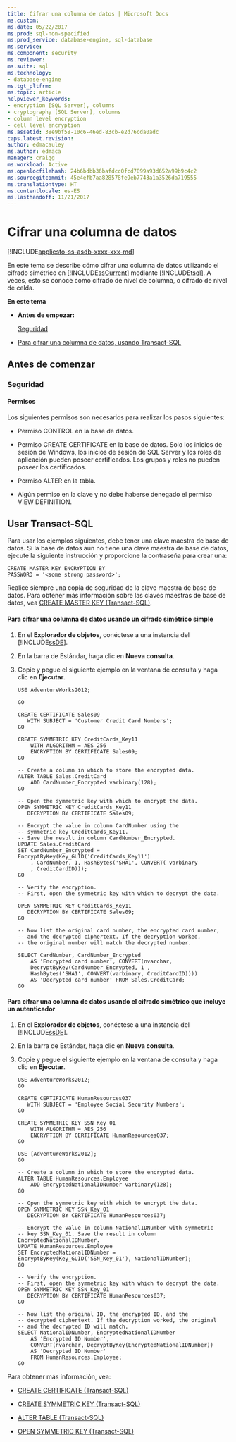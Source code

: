 ```yaml
---
title: Cifrar una columna de datos | Microsoft Docs
ms.custom: 
ms.date: 05/22/2017
ms.prod: sql-non-specified
ms.prod_service: database-engine, sql-database
ms.service: 
ms.component: security
ms.reviewer: 
ms.suite: sql
ms.technology:
- database-engine
ms.tgt_pltfrm: 
ms.topic: article
helpviewer_keywords:
- encryption [SQL Server], columns
- cryptography [SQL Server], columns
- column level encryption
- cell level encryption
ms.assetid: 38e9bf58-10c6-46ed-83cb-e2d76cda0adc
caps.latest.revision: 
author: edmacauley
ms.author: edmaca
manager: craigg
ms.workload: Active
ms.openlocfilehash: 24b6bdbb36bafdcc0fcd7899a93d652a99b9c4c2
ms.sourcegitcommit: 45e4efb7aa828578fe9eb7743a1a3526da719555
ms.translationtype: HT
ms.contentlocale: es-ES
ms.lasthandoff: 11/21/2017
---
```

# <a name="encrypt-a-column-of-data"></a>Cifrar una columna de datos
[!INCLUDE[appliesto-ss-asdb-xxxx-xxx-md](../../../includes/appliesto-ss-asdb-xxxx-xxx-md.md)]

  En este tema se describe cómo cifrar una columna de datos utilizando el cifrado simétrico en [!INCLUDE[ssCurrent](../../../includes/sscurrent-md.md)] mediante [!INCLUDE[tsql](../../../includes/tsql-md.md)]. A veces, esto se conoce como cifrado de nivel de columna, o cifrado de nivel de celda.  
  
 **En este tema**  
  
-   **Antes de empezar:**  
  
     [Seguridad](#Security)  
  
-   [Para cifrar una columna de datos, usando Transact-SQL](#TsqlProcedure)  
  
##  <a name="BeforeYouBegin"></a> Antes de comenzar  
  
###  <a name="Security"></a> Seguridad  
  
####  <a name="Permissions"></a> Permisos  
 Los siguientes permisos son necesarios para realizar los pasos siguientes:  
  
-   Permiso CONTROL en la base de datos.  
  
-   Permiso CREATE CERTIFICATE en la base de datos. Solo los inicios de sesión de Windows, los inicios de sesión de SQL Server y los roles de aplicación pueden poseer certificados. Los grupos y roles no pueden poseer los certificados.  
  
-   Permiso ALTER en la tabla.  
  
-   Algún permiso en la clave y no debe haberse denegado el permiso VIEW DEFINITION.  
  
##  <a name="TsqlProcedure"></a> Usar Transact-SQL  

Para usar los ejemplos siguientes, debe tener una clave maestra de base de datos. Si la base de datos aún no tiene una clave maestra de base de datos, ejecute la siguiente instrucción y proporcione la contraseña para crear una:   
```  
CREATE MASTER KEY ENCRYPTION BY   
PASSWORD = '<some strong password>';  
```  
Realice siempre una copia de seguridad de la clave maestra de base de datos. Para obtener más información sobre las claves maestras de base de datos, vea [CREATE MASTER KEY &#40;Transact-SQL&#41;](../../../t-sql/statements/create-master-key-transact-sql.md).

#### <a name="to-encrypt-a-column-of-data-using-a-simple-symmetric-encryption"></a>Para cifrar una columna de datos usando un cifrado simétrico simple  
  
1.  En el **Explorador de objetos**, conéctese a una instancia del [!INCLUDE[ssDE](../../../includes/ssde-md.md)].  
  
2.  En la barra de Estándar, haga clic en **Nueva consulta**.  
  
3.  Copie y pegue el siguiente ejemplo en la ventana de consulta y haga clic en **Ejecutar**.  
  
    ```  
    USE AdventureWorks2012;  
    
    GO  
  
    CREATE CERTIFICATE Sales09  
       WITH SUBJECT = 'Customer Credit Card Numbers';  
    GO  
  
    CREATE SYMMETRIC KEY CreditCards_Key11  
        WITH ALGORITHM = AES_256  
        ENCRYPTION BY CERTIFICATE Sales09;  
    GO  
  
    -- Create a column in which to store the encrypted data.  
    ALTER TABLE Sales.CreditCard   
        ADD CardNumber_Encrypted varbinary(128);   
    GO  
  
    -- Open the symmetric key with which to encrypt the data.  
    OPEN SYMMETRIC KEY CreditCards_Key11  
       DECRYPTION BY CERTIFICATE Sales09;  
  
    -- Encrypt the value in column CardNumber using the  
    -- symmetric key CreditCards_Key11.  
    -- Save the result in column CardNumber_Encrypted.    
    UPDATE Sales.CreditCard  
    SET CardNumber_Encrypted = EncryptByKey(Key_GUID('CreditCards_Key11')  
        , CardNumber, 1, HashBytes('SHA1', CONVERT( varbinary  
        , CreditCardID)));  
    GO  
  
    -- Verify the encryption.  
    -- First, open the symmetric key with which to decrypt the data.  
  
    OPEN SYMMETRIC KEY CreditCards_Key11  
       DECRYPTION BY CERTIFICATE Sales09;  
    GO  
  
    -- Now list the original card number, the encrypted card number,  
    -- and the decrypted ciphertext. If the decryption worked,  
    -- the original number will match the decrypted number.  
  
    SELECT CardNumber, CardNumber_Encrypted   
        AS 'Encrypted card number', CONVERT(nvarchar,  
        DecryptByKey(CardNumber_Encrypted, 1 ,   
        HashBytes('SHA1', CONVERT(varbinary, CreditCardID))))  
        AS 'Decrypted card number' FROM Sales.CreditCard;  
    GO  
    ```  
  
#### <a name="to-encrypt-a-column-of-data-using-symmetric-encryption-that-includes-an-authenticator"></a>Para cifrar una columna de datos usando el cifrado simétrico que incluye un autenticador  
  
1.  En el **Explorador de objetos**, conéctese a una instancia del [!INCLUDE[ssDE](../../../includes/ssde-md.md)].  
  
2.  En la barra de Estándar, haga clic en **Nueva consulta**.  
  
3.  Copie y pegue el siguiente ejemplo en la ventana de consulta y haga clic en **Ejecutar**.  
  
    ```  
    USE AdventureWorks2012;  
    GO  
  
    CREATE CERTIFICATE HumanResources037  
       WITH SUBJECT = 'Employee Social Security Numbers';  
    GO  
  
    CREATE SYMMETRIC KEY SSN_Key_01  
        WITH ALGORITHM = AES_256  
        ENCRYPTION BY CERTIFICATE HumanResources037;  
    GO  
  
    USE [AdventureWorks2012];  
    GO  
  
    -- Create a column in which to store the encrypted data.  
    ALTER TABLE HumanResources.Employee  
        ADD EncryptedNationalIDNumber varbinary(128);   
    GO  
  
    -- Open the symmetric key with which to encrypt the data.  
    OPEN SYMMETRIC KEY SSN_Key_01  
       DECRYPTION BY CERTIFICATE HumanResources037;  
  
    -- Encrypt the value in column NationalIDNumber with symmetric   
    -- key SSN_Key_01. Save the result in column EncryptedNationalIDNumber.  
    UPDATE HumanResources.Employee  
    SET EncryptedNationalIDNumber = EncryptByKey(Key_GUID('SSN_Key_01'), NationalIDNumber);  
    GO  
  
    -- Verify the encryption.  
    -- First, open the symmetric key with which to decrypt the data.  
    OPEN SYMMETRIC KEY SSN_Key_01  
       DECRYPTION BY CERTIFICATE HumanResources037;  
    GO  
  
    -- Now list the original ID, the encrypted ID, and the   
    -- decrypted ciphertext. If the decryption worked, the original  
    -- and the decrypted ID will match.  
    SELECT NationalIDNumber, EncryptedNationalIDNumber   
        AS 'Encrypted ID Number',  
        CONVERT(nvarchar, DecryptByKey(EncryptedNationalIDNumber))   
        AS 'Decrypted ID Number'  
        FROM HumanResources.Employee;  
    GO  
    ```  
  
 Para obtener más información, vea:  
  
-   [CREATE CERTIFICATE &#40;Transact-SQL&#41;](../../../t-sql/statements/create-certificate-transact-sql.md)  
  
-   [CREATE SYMMETRIC KEY &#40;Transact-SQL&#41;](../../../t-sql/statements/create-symmetric-key-transact-sql.md)  
  
-   [ALTER TABLE &#40;Transact-SQL&#41;](../../../t-sql/statements/alter-table-transact-sql.md)  
  
-   [OPEN SYMMETRIC KEY &#40;Transact-SQL&#41;](../../../t-sql/statements/open-symmetric-key-transact-sql.md)  
  
  
